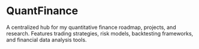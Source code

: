 # QuantFinance
A centralized hub for my quantitative finance roadmap, projects, and research. Features trading strategies, risk models, backtesting frameworks, and financial data analysis tools.
